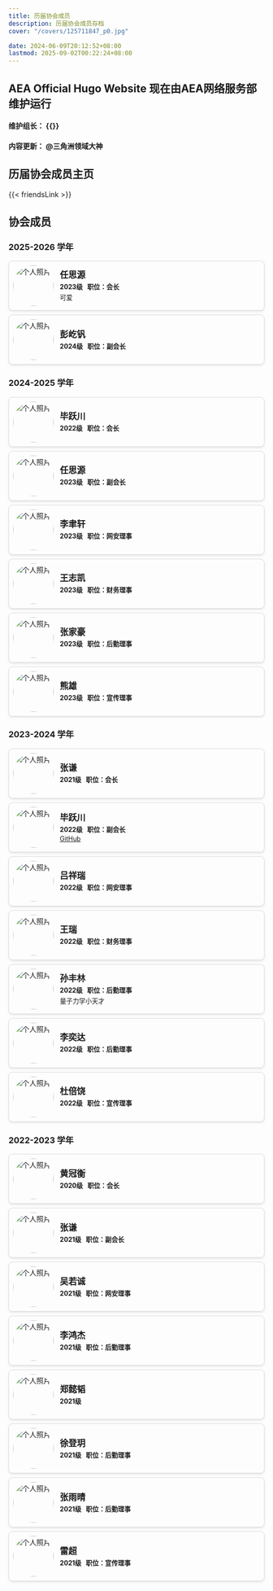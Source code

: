 ```yaml
---
title: 历届协会成员
description: 历届协会成员存档
cover: "/covers/125711847_p0.jpg"

date: 2024-06-09T20:12:52+08:00
lastmod: 2025-09-02T00:22:24+08:00
---
```


## AEA Official Hugo Website 现在由AEA网络服务部维护运行

#### 维护组长： {{<externalLinkCard title="JimHan" link="https://www.zerolite.cn" cover="https://lain.bgm.tv/pic/user/c/000/57/91/579104.jpg">}}
#### 内容更新： @三角洲领域大神


## 历届协会成员主页

{{< friendsLink >}}

## 协会成员

<style>
  .member-card {
    display: flex;
    align-items: center;
    border: 1px solid #ddd;
    border-radius: 8px;
    padding: 8px;
    margin: 8px 0;
    box-shadow: 0 2px 4px rgba(0, 0, 0, 0.1);
  }
  .member-card img {
    width: 80px;
    height: 80px;
    border-radius: 50%;
    margin-right: 12px;
  }
  .member-card h3 {
    margin: 0;
    font-size: 1.2em;
  }
  .member-card p {
    margin: 2px 0;
    font-size: 0.9em;
  }
  .member-card p.bold {
    font-weight: bold;
  }
</style>

### 2025-2026 学年
<div class="member-card">
  <img src="/images/members/rsy.jpg" alt="个人照片">
  <div>
    <h3>任思源</h3>
    <p class="bold">2023级 &nbsp 职位：会长</p>
    <p>可爱</p>
  </div>
</div>

<div class="member-card">
  <img src="/images/members/pyf.jpg" alt="个人照片">
  <div>
    <h3>彭屹钒</h3>
    <p class="bold">2024级 &nbsp 职位：副会长</p>
  </div>
</div>

### 2024-2025 学年
<div class="member-card">
  <img src="/images/members/cyc.jpg" alt="个人照片">
  <div>
    <h3>毕跃川</h3>
    <p class="bold">2022级 &nbsp 职位：会长</p>
  </div>
</div>

<div class="member-card">
  <img src="/images/members/rsy.jpg" alt="个人照片">
  <div>
    <h3>任思源</h3>
    <p class="bold">2023级 &nbsp 职位：副会长</p>
  </div>
</div>

<div class="member-card">
  <img src="/images/members/lyx.jpg" alt="个人照片">
  <div>
    <h3>李聿轩</h3>
    <p class="bold">2023级 &nbsp 职位：网安理事</p>
  </div>
</div>

<div class="member-card">
  <img src="/images/members/wzk.jpg" alt="个人照片">
  <div>
    <h3>王志凯</h3>
    <p class="bold">2023级 &nbsp 职位：财务理事</p>
  </div>
</div>

<div class="member-card">
  <img src="/images/members/default.png" alt="个人照片">
  <div>
    <h3>张家豪</h3>
    <p class="bold">2023级 &nbsp 职位：后勤理事</p>
  </div>
</div>

<div class="member-card">
  <img src="/images/members/xx.jpg" alt="个人照片">
  <div>
    <h3>熊雄</h3>
    <p class="bold">2023级 &nbsp 职位：宣传理事</p>
  </div>
</div>

### 2023-2024 学年
<div class="member-card">
  <img src="/images/members/default.png" alt="个人照片">
  <div>
    <h3>张谦</h3>
    <p class="bold">2021级 &nbsp 职位：会长</p>
  </div>
</div>

<div class="member-card">
  <img src="/images/members/cyc.jpg" alt="个人照片">
  <div>
    <h3>毕跃川</h3>
    <p class="bold">2022级 &nbsp 职位：副会长</p>
    <p><a href="https://github.com/0xcyc" target="_blank">GitHub</a></p>
  </div>
</div>

<div class="member-card">
  <img src="/images/members/default.png" alt="个人照片">
  <div>
    <h3>吕祥瑞</h3>
    <p class="bold">2022级 &nbsp 职位：网安理事</p>
  </div>
</div>

<div class="member-card">
  <img src="/images/members/default.png" alt="个人照片">
  <div>
    <h3>王瑞</h3>
    <p class="bold">2022级 &nbsp 职位：财务理事</p>
  </div>
</div>

<div class="member-card">
  <img src="/images/members/sfl.jpg" alt="个人照片">
  <div>
    <h3>孙丰林</h3>
    <p class="bold">2022级 &nbsp 职位：后勤理事</p>
    <p>量子力学小天才</p>
  </div>
</div>

<div class="member-card">
  <img src="/images/members/lyd.jpg" alt="个人照片">
  <div>
    <h3>李奕达</h3>
    <p class="bold">2022级 &nbsp 职位：后勤理事</p>
  </div>
</div>

<div class="member-card">
  <img src="/images/members/default.png" alt="个人照片">
  <div>
    <h3>杜倍饶</h3>
    <p class="bold">2022级 &nbsp 职位：宣传理事</p>
  </div>
</div>


### 2022-2023 学年
<div class="member-card">
  <img src="/images/members/hgh.jpg" alt="个人照片">
  <div>
    <h3>黄冠衡</h3>
    <p class="bold">2020级 &nbsp 职位：会长</p>
  </div>
</div>

<div class="member-card">
  <img src="/images/members/default.png" alt="个人照片">
  <div>
    <h3>张谦</h3>
    <p class="bold">2021级 &nbsp 职位：副会长</p>
  </div>
</div>

<div class="member-card">
  <img src="/images/members/default.png" alt="个人照片">
  <div>
    <h3>吴若诚</h3>
    <p class="bold">2021级 &nbsp 职位：网安理事</p>
  </div>
</div>

<div class="member-card">
  <img src="/images/members/default.png" alt="个人照片">
  <div>
    <h3>李鸿杰</h3>
    <p class="bold">2021级 &nbsp 职位：后勤理事</p>
  </div>
</div>

<div class="member-card">
  <img src="/images/members/zyt.jpg" alt="个人照片">
  <div>
    <h3>郑懿韬</h3>
    <p class="bold">2021级</p>
  </div>
</div>

<div class="member-card">
  <img src="/images/members/default.png" alt="个人照片">
  <div>
    <h3>徐登玥</h3>
    <p class="bold">2021级 &nbsp 职位：后勤理事</p>
  </div>
</div>

<div class="member-card">
  <img src="/images/members/default.png" alt="个人照片">
  <div>
    <h3>张雨晴</h3>
    <p class="bold">2021级 &nbsp 职位：后勤理事</p>
  </div>
</div>

<div class="member-card">
  <img src="/images/members/default.png" alt="个人照片">
  <div>
    <h3>雷超</h3>
    <p class="bold">2021级 &nbsp 职位：宣传理事</p>
  </div>
</div>